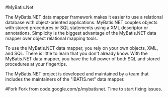 #MyBatis.Net

The MyBatis.NET data mapper framework makes it easier to use a relational database with object-oriented applications. MyBatis.NET couples objects with stored procedures or SQL statements using a XML descriptor or annotations. Simplicity is the biggest advantage of the MyBatis.NET data mapper over object relational mapping tools.

To use the MyBatis.NET data mapper, you rely on your own objects, XML, and SQL. There is little to learn that you don't already know. With the MyBatis.NET data mapper, you have the full power of both SQL and stored procedures at your fingertips.

The MyBatis.NET project is developed and maintained by a team that includes the maintainers of the "iBATIS.net" data mapper.

#Fork
Fork from code.google.com/p/mybatisnet. Time to start fixing issues.
